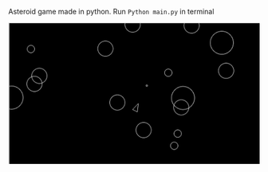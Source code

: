 Asteroid game made in python. Run `Python main.py` in terminal

![Asteroid game](aste.png "Asteroid Game")
